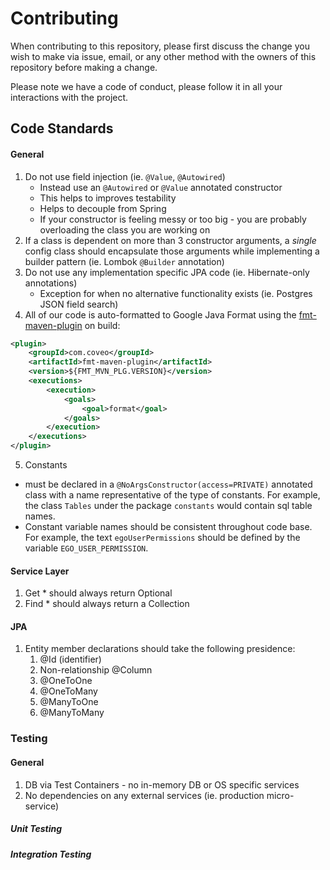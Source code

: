 # Contributing

When contributing to this repository, please first discuss the change you wish to make via issue,
email, or any other method with the owners of this repository before making a change. 

Please note we have a code of conduct, please follow it in all your interactions with the project.

## Code Standards

#### General
1. Do not use field injection (ie. `@Value`, `@Autowired`)
    - Instead use an `@Autowired` or `@Value` annotated constructor
    - This helps to improves testability
    - Helps to decouple from Spring
    - If your constructor is feeling messy or too big - you are probably overloading the class you are working on
2. If a class is dependent on more than 3 constructor arguments, a _single_ config class should encapsulate those arguments while
 implementing a builder pattern (ie. Lombok `@Builder` annotation)
3. Do not use any implementation specific JPA code (ie. Hibernate-only annotations)
    - Exception for when no alternative functionality exists (ie. Postgres JSON field search)
4. All of our code is auto-formatted to Google Java Format using the [fmt-maven-plugin](https://mvnrepository.com/artifact/com.coveo/fmt-maven-plugin) on build:
```xml
<plugin>
    <groupId>com.coveo</groupId>
    <artifactId>fmt-maven-plugin</artifactId>
    <version>${FMT_MVN_PLG.VERSION}</version>
    <executions>
        <execution>
            <goals>
                <goal>format</goal>
            </goals>
        </execution>
    </executions>
</plugin>
```
5. Constants 
- must be declared in a `@NoArgsConstructor(access=PRIVATE)` annotated class with a name representative of the type of constants. For example, the class `Tables` under the package `constants` would contain sql table names. 
- Constant variable names should be consistent throughout code base. For example, the text `egoUserPermissions` should be defined by the variable `EGO_USER_PERMISSION`.  

#### Service Layer
1. Get * should always return Optional<T>
2. Find * should always return a Collection<T>

#### JPA
1. Entity member declarations should take the following presidence:
    1. @Id (identifier)    
    2. Non-relationship @Column
    3. @OneToOne
    4. @OneToMany
    5. @ManyToOne
    6. @ManyToMany
    
### Testing

#### General
1. DB via Test Containers - no in-memory DB or OS specific services
2. No dependencies on any external services (ie. production micro-service)

##### Unit Testing

##### Integration Testing